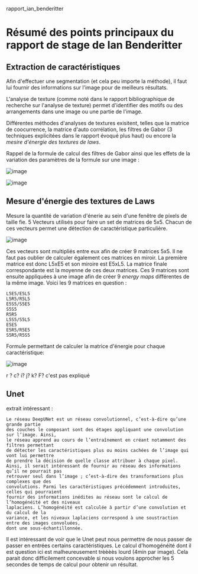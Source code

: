 rapport_ian_benderitter

# Résumé des points principaux du rapport de stage de Ian Benderitter

## Extraction de caractéristiques

Afin d'effectuer une segmentation (et cela peu importe la méthode), il faut lui fournir des informations sur l'image pour de meilleurs résultats.

L'analyse de texture (comme noté dans le rapport bibliographique de recherche sur l'analyse de texture) permet d'identifier des motifs ou des arrangements dans une image ou une partie de l'image.

Différentes méthodes d'analyses de textures exisitent, telles que la matrice de coocurrence, la matrice d'auto corrélation, les filtres de Gabor (3 techniques explicitées dans le rapport évoqué plus haut) ou encore la *mesire d'énergie des textures de laws*.

Rappel de la formule de calcul des filtres de Gabor ainsi que les effets de la variation des paramètres de la formule sur une image :

![image](https://i.ibb.co/xJ9hSgP/gabor-formule.jpg "Formule Gabor")

![image](https://i.ibb.co/HYY25rF/variantes-gabor.jpg "Variantes Gabor")

## Mesure d'énergie des textures de Laws

Mesure la quantité de variation d'énerie au sein d'une fenêtre de pixels de taille fie.
5 Vecteurs utilisés pour faire un set de matrices de 5x5. Chacun de ces vecteurs permet une détection de caractéristique particulière. 

![image](https://i.ibb.co/QfFK8pS/Laws-matrice.jpg "Matrice de Laws")

Ces vecteurs sont multipliés entre eux afin de créer 9 matrices 5x5.
Il ne faut pas oublier de calculer également ces matrices en miroir.
La première matrice est donc L5xE5 et son miroire est E5xL5. La matrice finale correspondante est la moyenne de ces deux matrices. 
Ces 9 matrices sont ensuite appliquées à une image afin de créer 9 *energy maps* différentes de la même image. Voici les 9 matrices en question :

```
L5E5/E5L5
L5R5/R5L5
E5S5/S5E5
S5S5
R5R5
L5S5/S5L5
E5E5
E5R5/R5E5
S5R5/R5S5
```

Formule permettant de calculer la matrice d'énergie pour chaque caractéristique: 

![image](https://i.ibb.co/QmbNCq5/laws-formule.jpg "Matrice d'énergie de Laws")

r ? c? i? j? k? F? c'est pas expliqué


## Unet

extrait intéressant : 

```
Le réseau DeepUNet est un réseau convolutionnel, c’est-à-dire qu’une grande partie
des couches le composant sont des étages appliquant une convolution sur l’image. Ainsi,
le réseau apprend au cours de l’entraînement en créant notamment des filtres permettant
de détecter les caractéristiques plus ou moins cachées de l’image qui vont lui permettre
de prendre la décision de quelle classe attribuer à chaque pixel.
Ainsi, il serait intéressant de fournir au réseau des informations qu’il ne pourrait pas
retrouver seul dans l’image ; c’est-à-dire des transformations plus complexes que des
convolutions. Parmi les caractéristiques précédemment introduites, celles qui pourraient
fournir des informations inédites au réseau sont le calcul de l’homogénéité et des niveaux
laplaciens. L’homogénéité est calculée à partir d’une convolution et du calcul de la
variance, et les niveaux laplaciens correspond à une soustraction entre des images convoluées,
dont une sous-échantillonnée.
```

Il est intéressant de voir que le Unet peut nous permettre de nous passer de passer en entrées certains caractéristiques. Le calcul d'homogénéité dont il est question ici est malheureusement trèèèès lourd (4min par image). Cela parait donc difficilement concevable si nous voulons approcher les 5 secondes de temps de calcul pour obtenir un résultat.